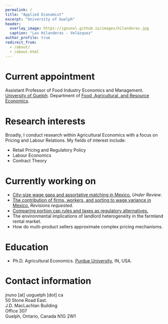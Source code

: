 ```yaml
---
permalink: /
title: "Applied Economist"
excerpt: "University of Guelph"
header:
  overlay_image: https://jgnunol.github.io/images/hilanderas.jpg
  caption: "Las Hilanderas - Velázquez"
author_profile: true
redirect_from: 
  - /about/
  - /about.html
---
```


Current appointment
======
Assistant Professor of Food Industry Economics and Management. [University of Guelph](https://www.uoguelph.ca/). Department of [Food, Agricultural, and Resource Economics](https://www.uoguelph.ca/fare/).

Research interests
======
Broadly, I conduct research within Agricultural Economics with a focus on Pricing and Labour Relations. My fields of interest include:
* Retail Pricing and Regulatory Policy
* Labour Economics
* Contract Theory

Currently working on
======
* [City-size wage gaps and assortative matching in Mexico.](https://jorgeperezperez.com/files/PerezMelendezNuno_AKMCitySize.pdf) _Under Review_.
* [The contribution of firms, workers, and sorting to wage variance in Mexico.](https://alianzaefi.com/download/the-contribution-of-workers-workplaces-and-sorting-to-wage-inequality-in-mexico/) _Revisions requested_.
* [Comparing portion cap rules and taxes as regulatory alternatives.](https://www.banxico.org.mx/publicaciones-y-prensa/documentos-de-investigacion-del-banco-de-mexico/%7BCC69ACEB-5595-C9BF-ED67-55A91C7E7BDD%7D.pdf)
* The environmental implications of landlord heterogeneity in the farmland rental market.
* How do multi-product sellers approximate complex pricing mechanisms.

Education
======
* Ph.D. Agricultural Economics. [Purdue University](https://www.purdue.edu/), IN, USA.
 
Contact information
======
jnuno [at] uoguelph [dot] ca <br/>
50 Stone Road East.<br/>
J.D. MacLachlan Building<br/>
Office 307<br/>
Guelph, Ontario, Canada N1G 2W1
